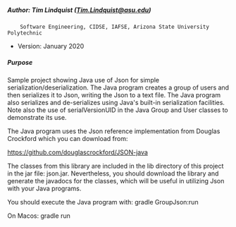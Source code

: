 ##### Author: Tim Lindquist (Tim.Lindquist@asu.edu)
        Software Engineering, CIDSE, IAFSE, Arizona State University Polytechnic
* Version: January 2020

##### Purpose
Sample project showing Java use of Json for simple
serialization/deserialization. The Java program creates a group
of users and then serializes it to Json, writing the Json to a text file.
The Java program also serializes and de-serializes using Java's built-in
serialization facilities. Note also the use of serialVersionUID in the
Java Group and User classes to demonstrate its use.

The Java program uses the Json reference implementation from Douglas Crockford
which you can download from:

https://github.com/douglascrockford/JSON-java

The classes from this library are included in the lib directory of this project
in the jar file: json.jar. Nevertheless, you should download the library and
generate the javadocs for the classes, which will be useful in utilizing
Json with your Java programs.

You should execute the Java program with:
gradle GroupJson:run

On Macos:
gradle run
